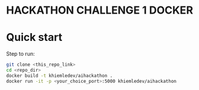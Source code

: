 # HACKATHON CHALLENGE 1 DOCKER

# Quick start

Step to run:

```bash
git clone <this_repo_link>
cd <repo_dir>
docker build -t khiemledev/aihackathon .
docker run -it -p <your_choice_port>:5000 khiemledev/aihackathon
```
